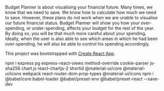 Budget Planner is about visualising your financial future. Many times, we know that we need to save. We know how to calculate how much we need to save. However, these plans do not work when we are unable to visualise our future financial status. Budget Planner will show you how your over-spending, or under-spending, affects your budget for the rest of the year. By doing so, you will be that much more careful about your spending. Ideally, when the user is also able to see which areas in which he had been over-spending, he will also be able to control his spending accordingly.

This project was bootstrapped with [Create React App](https://github.com/facebook/create-react-app).

npm i express pg express-react-views method-override cookie-parser js-sha256 chart.js react-chartjs-2 shortid @material-ui/core @material-ui/icons webpack react-router-dom prop-types @material-ui/icons
npm i @babel/core babel-loader @babel/preset-env @babel/preset-react --save-dev


<!-- multer cloudinary multer-storage-cloudinary dotenv -->